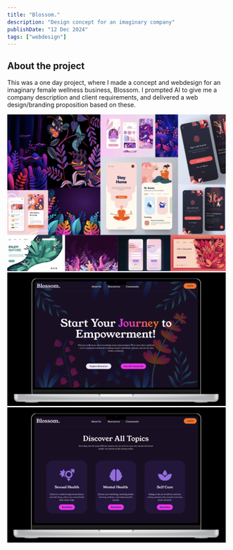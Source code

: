 ```yaml
---
title: "Blossom."
description: "Design concept for an imaginary company"
publishDate: "12 Dec 2024"
tags: ["webdesign"]
---
```


## About the project

This was a one day project, where I made a concept and webdesign for an imaginary female wellness business, Blossom. I prompted AI to give me a company description and client requirements, and delivered a web design/branding proposition based on these.

![Blossom moodboard](./moodboard.png)
![Blossom landing](./blossom_landing.png)
![Blossom underpage](./blossom_underpage.png)
